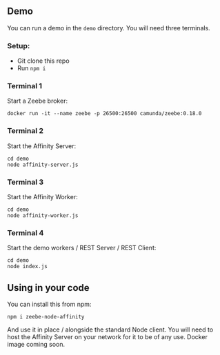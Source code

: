 ## Demo

You can run a demo in the `demo`  directory. You will need three terminals.

### Setup:
- Git clone this repo
- Run `npm i`

### Terminal 1
Start a Zeebe broker:

```
docker run -it --name zeebe -p 26500:26500 camunda/zeebe:0.18.0
```

### Terminal 2
Start the Affinity Server:

```
cd demo
node affinity-server.js
```

### Terminal 3
Start the Affinity Worker:

```
cd demo
node affinity-worker.js
```

### Terminal 4
Start the demo workers / REST Server / REST Client:

```
cd demo
node index.js
```

## Using in your code

You can install this from npm:

```
npm i zeebe-node-affinity
```

And use it in place / alongside the standard Node client. You will need to host the Affinity Server on your network for it to be of any use. Docker image coming soon.
